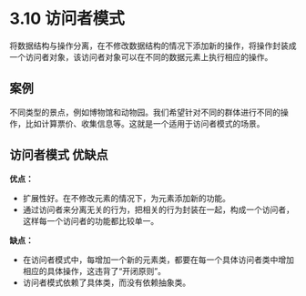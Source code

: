 # 3.10 访问者模式
将数据结构与操作分离，在不修改数据结构的情况下添加新的操作，将操作封装成一个访问者对象，该访问者对象可以在不同的数据元素上执行相应的操作。

## 案例
不同类型的景点，例如博物馆和动物园。我们希望针对不同的群体进行不同的操作，比如计算票价、收集信息等。这就是一个适用于访问者模式的场景。

## 访问者模式 优缺点

**优点：**

+ 扩展性好。在不修改元素的情况下，为元素添加新的功能。
+ 通过访问者来分离无关的行为，把相关的行为封装在一起，构成一个访问者，这样每一个访问者的功能都比较单一。

**缺点：**

+ 在访问者模式中，每增加一个新的元素类，都要在每一个具体访问者类中增加相应的具体操作，这违背了“开闭原则”。
+ 访问者模式依赖了具体类，而没有依赖抽象类。